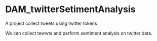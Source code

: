 # DAM_twitterSetimentAnalysis

A project collect tweets using twitter tokens 

We can collect tewwts and perform sentiment analysis on twitter data.
